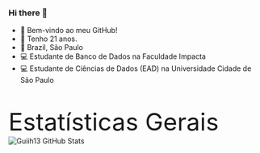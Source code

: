 ### Hi there 👋

- :punch: Bem-vindo ao meu GitHub!
- :calendar: Tenho 21 anos.
- :pushpin: Brazil, São Paulo
- :computer: Estudante de Banco de Dados na Faculdade Impacta
- :computer: Estudante de Ciências de Dados (EAD) na Universidade Cidade de São Paulo

<br>

<font size=10>Estatísticas Gerais</font><br>
![Guiih13 GitHub Stats](https://github-readme-stats.vercel.app/api?username=Guiih13&show_icons=true)

